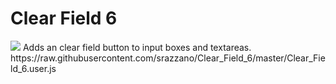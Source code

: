 # Clear Field 6
<img src="https://github.com/srazzano/Images/blob/master/clear.png"/>
Adds an clear field button to input boxes and textareas.
https://raw.githubusercontent.com/srazzano/Clear_Field_6/master/Clear_Field_6.user.js
